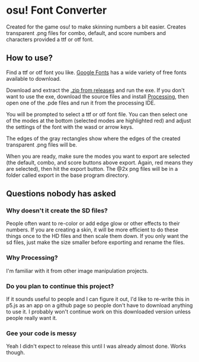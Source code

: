 # osu! Font Converter
Created for the game osu! to make skinning numbers a bit easier.
Creates transparent .png files for combo, default, and score numbers and characters provided a ttf or otf font.

## How to use?
Find a ttf or otf font you like. [Google Fonts](https://fonts.google.com/) has a wide variety of free fonts available to download.

Download and extract the [.zip from releases](https://github.com/VisMajorSpeedruns/osu-font-converter/releases/) and run the exe. 
If you don't want to use the exe, download the source files and install [Processing](https://processing.org/), then open one of the .pde files and run it from the processing IDE.

You will be prompted to select a ttf or otf font file. You can then select one of the modes at the bottom (selected modes are highlighted red) and adjust the settings of the font with the wasd or arrow keys.

The edges of the gray rectangles show where the edges of the created transparent .png files will be.

When you are ready, make sure the modes you want to export are selected (the default, combo, and score buttons above export. Again, red means they are selected), then hit the export button. The @2x png files will be in a folder called export in the base program directory.

## Questions nobody has asked

### Why doesn't it create the SD files?
People often want to re-color or add edge glow or other effects to their numbers. If you are creating a skin, it will be more efficient to do these things once to the HD files and then scale them down. If you only want the sd files, just make the size smaller before exporting and rename the files.

### Why Processing?
I'm familiar with it from other image manipulation projects.

### Do you plan to continue this project?
If it sounds useful to people and I can figure it out, I'd like to re-write this in p5.js as an app on a github page so people don't have to download anything to use it. I probably won't continue work on this downloaded version unless people really want it.

### Gee your code is messy
Yeah I didn't expect to release this until I was already almost done. Works though.
